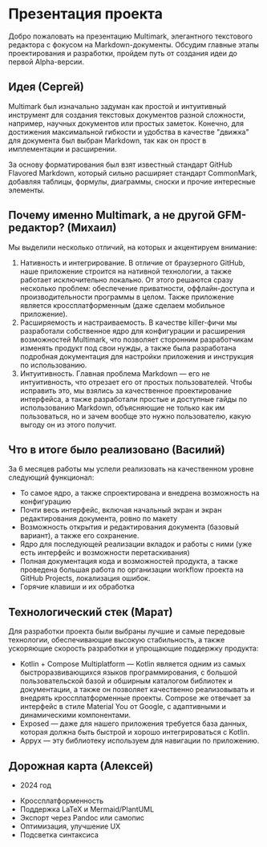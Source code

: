 # Презентация проекта

Добро пожаловать на презентацию Multimark, элегантного текстового редактора с фокусом на Markdown-документы.
Обсудим главные этапы проектирования и разработки, пройдем путь от создания идеи до первой Alpha-версии.

## Идея (Сергей)

Multimark был изначально задуман как простой и интуитивный инструмент для создания текстовых документов разной сложности, например, научных документов или простых заметок. 
Конечно, для достижения максимальной гибкости и удобства в качестве "движка" для документа был выбран Markdown, так как он прост в имплементации и расширении. 

За основу форматирования был взят известный стандарт GitHub Flavored Markdown, который сильно расширяет стандарт CommonMark, добавляя таблицы, формулы, диаграммы, сноски и прочие интересные элементы. 

## Почему именно Multimark, а не другой GFM-редактор? (Михаил)

Мы выделили несколько отличий, на которых и акцентируем внимание:
1. Нативность и интегрирование. В отличие от браузерного GitHub, наше приложение строится на нативной технологии, а также работает исключительно локально. От этого решаются сразу несколько проблем: обеспечение приватности, оффлайн-доступа и производительности программы в целом. Также приложение является кроссплатформенным (даже сделаем мобильное приложение). 
2. Расширяемость и настраиваемость. В качестве killer-фичи мы разработали собственное ядро для конфигурации и расширения возможностей Multimark, что позволяет сторонним разработчикам изменять продукт под свои нужды, а также была разработана подробная документация для настройки приложения и инструкция по использованию.  
3. Интуитивность. Главная проблема Markdown — его не интуитивность, что отрезает его от простых пользователей. Чтобы исправить это, мы взялись за качественное проектирование интерфейса, а также разработали простые и доступные гайды по использованию Markdown, объясняющие не только как им пользоваться, но и зачем вообще это нужно пользователю, какую выгоду он из этого получит.

## Что в итоге было реализовано (Василий)

За 6 месяцев работы мы успели реализовать на качественном уровне следующий функционал:

* То самое ядро, а также спроектирована и внедрена возможность на конфигурацию
* Почти весь интерфейс, включая начальный экран и экран редактирования документа, ровно по макету
* Возможность открытия и редактирования документа (базовый вариант), а также его сохранение.
* Ядро для последующей реализации вкладок и работы с ними (уже есть интерфейс и возможности перетаскивания)
* Полная документация кода и возможностей продукта, а также проведена большая работа по организации workflow проекта на GitHub Projects, локализация ошибок.
* Горячие клавиши и их обработка

## Технологический стек (Марат)

Для разработки проекта были выбраны лучшие и самые передовые технологии, обеспечивающие высокую стабильность, а также ускоряющие скорость разработки и упрощающие поддержку продукта:
* Kotlin + Compose Multiplatform — Kotlin является одним из самых быстроразвивающихся языков программирования, с большой пользовательской базой и обширным каталогом библиотек и документации, а также он позволяет качественно реализовывать и внедрять кроссплатформенные проекты. Compose же отвечает за интерфейс в стиле Material You от Google, с адаптивными и динамическими компонентами. 
* Exposed — даже для нашего приложения требуется база данных, которая должна быть быстрой и хорошо интегрироваться с Kotlin.
* Appyx — эту библиотеку используем для навигации по приложению.

## Дорожная карта (Алексей)

* 2024 год

- Кроссплатформенность
- Поддержка LaTeX и Mermaid/PlantUML
- Экспорт через Pandoc или самопис
- Оптимизация, улучшение UX
- Подсветка синтаксиса

